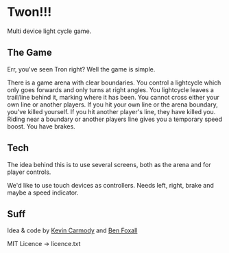 Twon!!!
=======

Multi device light cycle game. 

The Game
--------

Err, you've seen Tron right? Well the game is simple. 

There is a game arena with clear boundaries. 
You control a lightcycle which only goes forwards and only turns at right angles.
You lightcycle leaves a trail/line behind it, marking where it has been.
You cannot cross either your own line or another players.
If you hit your own line or the arena boundary, you've killed yourself.
If you hit another player's line, they have killed you.
Riding near a boundary or another players line gives you a temporary speed boost.
You have brakes.

Tech
----

The idea behind this is to use several screens, both as the arena and for player controls.

We'd like to use touch devices as controllers. Needs left, right, brake and maybe a speed indicator.

Suff
----

Idea & code by [Kevin Carmody](https://github.com/skinofstars) and [Ben Foxall](https://github.com/benfoxall)

MIT Licence -> licence.txt